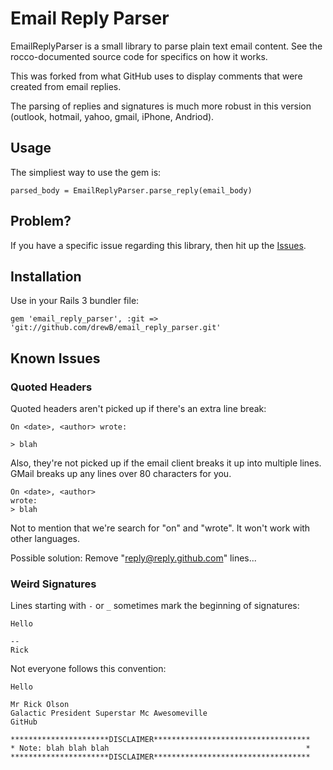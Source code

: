 # Email Reply Parser

EmailReplyParser is a small library to parse plain text email content.
See the rocco-documented source code for specifics on how it works.

This was forked from what GitHub uses to display comments that were created from
email replies.  

The parsing of replies and signatures is much more robust in this version (outlook, hotmail, yahoo, gmail, iPhone, Andriod).

## Usage

The simpliest way to use the gem is:

`parsed_body = EmailReplyParser.parse_reply(email_body)`


## Problem?

If you have a specific issue regarding this library, then hit up the [Issues][issues].

[support]: http://support.github.com/
[issues]: https://github.com/drewB/email_reply_parser/issues

## Installation

Use in your Rails 3 bundler file:

`gem 'email_reply_parser', :git => 'git://github.com/drewB/email_reply_parser.git'`

## Known Issues

### Quoted Headers

Quoted headers aren't picked up if there's an extra line break:

    On <date>, <author> wrote:

    > blah

Also, they're not picked up if the email client breaks it up into
multiple lines.  GMail breaks up any lines over 80 characters for you.

    On <date>, <author>
    wrote:
    > blah

Not to mention that we're search for "on" and "wrote".  It won't work
with other languages.

Possible solution: Remove "reply@reply.github.com" lines...

### Weird Signatures

Lines starting with `-` or `_` sometimes mark the beginning of
signatures:

    Hello

    -- 
    Rick

Not everyone follows this convention:

    Hello

    Mr Rick Olson
    Galactic President Superstar Mc Awesomeville
    GitHub

    **********************DISCLAIMER***********************************
    * Note: blah blah blah                                            *
    **********************DISCLAIMER***********************************




